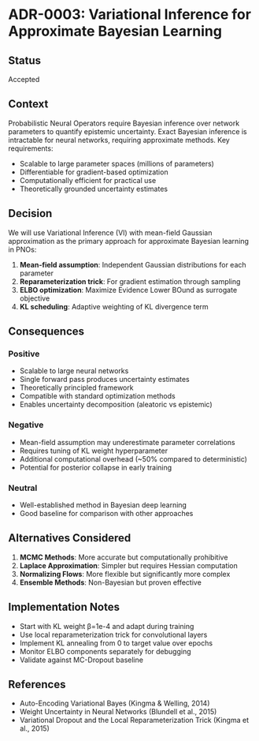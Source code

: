 # ADR-0003: Variational Inference for Approximate Bayesian Learning

## Status

Accepted

## Context

Probabilistic Neural Operators require Bayesian inference over network parameters to quantify epistemic uncertainty. Exact Bayesian inference is intractable for neural networks, requiring approximate methods. Key requirements:

- Scalable to large parameter spaces (millions of parameters)
- Differentiable for gradient-based optimization
- Computationally efficient for practical use
- Theoretically grounded uncertainty estimates

## Decision

We will use Variational Inference (VI) with mean-field Gaussian approximation as the primary approach for approximate Bayesian learning in PNOs:

1. **Mean-field assumption**: Independent Gaussian distributions for each parameter
2. **Reparameterization trick**: For gradient estimation through sampling
3. **ELBO optimization**: Maximize Evidence Lower BOund as surrogate objective
4. **KL scheduling**: Adaptive weighting of KL divergence term

## Consequences

### Positive

- Scalable to large neural networks
- Single forward pass produces uncertainty estimates
- Theoretically principled framework
- Compatible with standard optimization methods
- Enables uncertainty decomposition (aleatoric vs epistemic)

### Negative

- Mean-field assumption may underestimate parameter correlations
- Requires tuning of KL weight hyperparameter
- Additional computational overhead (~50% compared to deterministic)
- Potential for posterior collapse in early training

### Neutral

- Well-established method in Bayesian deep learning
- Good baseline for comparison with other approaches

## Alternatives Considered

1. **MCMC Methods**: More accurate but computationally prohibitive
2. **Laplace Approximation**: Simpler but requires Hessian computation
3. **Normalizing Flows**: More flexible but significantly more complex
4. **Ensemble Methods**: Non-Bayesian but proven effective

## Implementation Notes

- Start with KL weight β=1e-4 and adapt during training
- Use local reparameterization trick for convolutional layers
- Implement KL annealing from 0 to target value over epochs
- Monitor ELBO components separately for debugging
- Validate against MC-Dropout baseline

## References

- Auto-Encoding Variational Bayes (Kingma & Welling, 2014)
- Weight Uncertainty in Neural Networks (Blundell et al., 2015)
- Variational Dropout and the Local Reparameterization Trick (Kingma et al., 2015)